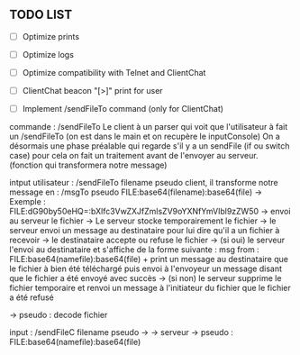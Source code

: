 ## TODO LIST
- [ ] Optimize prints
- [ ] Optimize logs 
- [ ] Optimize compatibility with Telnet and ClientChat
- [ ] ClientChat beacon "[>]" print for user
- [ ] Implement /sendFileTo command (only for ClientChat)


commande : /sendFileTo <filename> <username>
Le client à un parser qui voit que l'utilisateur à fait un /sendFileTo (on est dans le main et on recupère le inputConsole)
On a désormais une phase préalable qui regarde s'il y a un sendFile (if ou switch case)
pour cela on fait un traitement avant de l'envoyer au serveur. (fonction qui transformera notre message)

intput utilisateur : /sendFileTo filename pseudo
client, il transforme notre message en : /msgTo pseudo FILE:base64(filename):base64(file) -> Exemple : FILE:dG90by50eHQ=:bXlfc3VwZXJfZmlsZV9oYXNfYmVlbl9zZW50
-> envoi au serveur le fichier 
-> Le serveur stocke temporairement le fichier
-> le serveur envoi un message au destinataire pour lui dire qu'il a un fichier à recevoir
-> le destinataire accepte ou refuse le fichier
-> (si oui) le serveur l'envoi au destinataire et s'affiche de la forme suivante : msg from <username> : FILE:base64(namefile):base64(file) + print un message au destinataire que le fichier à bien été téléchargé puis envoi à l'envoyeur un message disant que le fichier a été envoyé avec succès
-> (si non) le serveur supprime le fichier temporaire et renvoi un message à l'initiateur du fichier que le fichier a été refusé

-> pseudo : decode fichier

input : /sendFileC filename pseudo
->
-> serveur
-> pseudo : FILE:base64(namefile):base64(file)